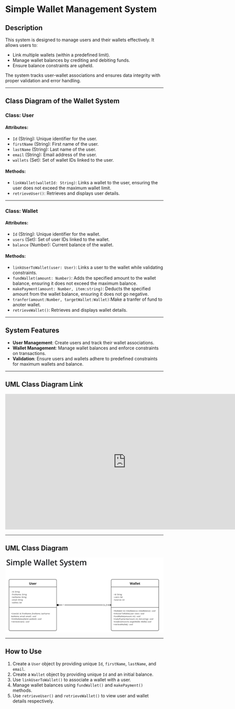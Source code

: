 # Simple Wallet Management System

## Description
This system is designed to manage users and their wallets effectively. It allows users to:
- Link multiple wallets (within a predefined limit).
- Manage wallet balances by crediting and debiting funds.
- Ensure balance constraints are upheld.

The system tracks user-wallet associations and ensures data integrity with proper validation and error handling.

---

## Class Diagram of the Wallet System

### Class: User
#### Attributes:
- `Id` (String): Unique identifier for the user.
- `firstName` (String): First name of the user.
- `lastName` (String): Last name of the user.
- `email` (String): Email address of the user.
- `wallets` (Set<String>): Set of wallet IDs linked to the user.

#### Methods:
- `linkWallet(walletId: String)`: Links a wallet to the user, ensuring the user does not exceed the maximum wallet limit.
- `retrieveUser()`: Retrieves and displays user details.

---

### Class: Wallet
#### Attributes:
- `Id` (String): Unique identifier for the wallet.
- `users` (Set<String>): Set of user IDs linked to the wallet.
- `balance` (Number): Current balance of the wallet.

#### Methods:
- `linkUserToWallet(user: User)`: Links a user to the wallet while validating constraints.
- `fundWallet(amount: Number)`: Adds the specified amount to the wallet balance, ensuring it does not exceed the maximum balance.
- `makePayment(amount: Number, item:string)`: Deducts the specified amount from the wallet balance, ensuring it does not go negative.
- `tranfer(amount:Number, targetWallet:Wallet)`:Make a tranfer of fund to anoter wallet.
- `retrieveWallet()`: Retrieves and displays wallet details.

---

## System Features
- **User Management**: Create users and track their wallet associations.
- **Wallet Management**: Manage wallet balances and enforce constraints on transactions.
- **Validation**: Ensure users and wallets adhere to predefined constraints for maximum wallets and balance.

---

## UML Class Diagram Link

<iframe width="768" height="432" src="https://miro.com/app/embed/uXjVLsf9vbk=/?pres=1&frameId=3458764613701977591&embedId=424669791825" frameborder="0" scrolling="no" allow="fullscreen; clipboard-read; clipboard-write" allowfullscreen></iframe>

---

## UML Class Diagram
![simple wallet system](/images/wallet_system.jpg)

---
## How to Use
1. Create a `User` object by providing unique `Id`, `firstName`, `lastName`, and `email`.
2. Create a `Wallet` object by providing unique `Id` and an initial balance.
3. Use `linkUserToWallet()` to associate a wallet with a user.
4. Manage wallet balances using `fundWallet()` and `makePayment()` methods.
5. Use `retrieveUser()` and `retrieveWallet()` to view user and wallet details respectively.

